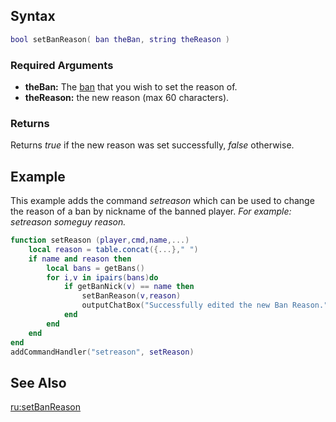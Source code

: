 Syntax
------

``` lua
bool setBanReason( ban theBan, string theReason )
```

### Required Arguments

-   **theBan:** The [ban](/docs/ban.md "wikilink") that you wish to set the reason of.
-   **theReason:** the new reason (max 60 characters).

### Returns

Returns *true* if the new reason was set successfully, *false* otherwise.

Example
-------

This example adds the command *setreason* which can be used to change the reason of a ban by nickname of the banned player. *For example: setreason someguy reason.*

``` lua
function setReason (player,cmd,name,...)
    local reason = table.concat({...}," ")
    if name and reason then
        local bans = getBans()
        for i,v in ipairs(bans)do
            if getBanNick(v) == name then
                setBanReason(v,reason)
                outputChatBox("Successfully edited the new Ban Reason.",player,0,125,0)
            end
        end
    end
end
addCommandHandler("setreason", setReason)
```

See Also
--------

[ru:setBanReason](/docs/ru:setBanReason.md "wikilink")
